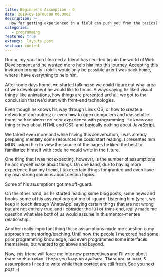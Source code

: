 ```yaml
---
title: Beginner's Assumption - 0
date: 2019-09-10T00:00:00.000Z
description: >-
  How far getting experienced in a field can push you from the basics? In this new series, I'll write about the challenges a beginner programmer faces as a mentee will challenge my perspective on programming
categories:
   - programming
featured: true
extends: _layouts.post
section: content
---
```


During my vacation I learned a friend has decided to join the world of Web Development and he wanted me to help him into this journey. Accepting this invitation promptly I told it would only be possible after I was back home, where i have everything to help him.

After some days home, we started talking so we could figure out what area of web development he would like to focus. Always saying he liked visual things, like animations, how things are presented and all, we got to the conclusion that we'd start with front-end technologies.

Even though he knows his way through Linux OS; or how to create a network of computers; or even how to open computers and reassemble them, he had almost no prior experience with programming. He knew one thing or two about HTML and CSS, and basically nothing about JavaScript.

We talked even more and while having this conversation, I was already preparing mentally some resources he could start reading. I presented him MDN, asked him to view the source of the pages he liked the best to familiarize himself with code he would write in the future.

One thing that I was not expecting, however, is the number of assumptions he and myself make about things. On one hand, due to having more experience than my friend, I take certain things for granted and even have my own strong opinions about certain topics. 

<div class="quote lg:-ml-20 lg:w-40">Some of his assumptions got me off-guard.</div> 

On the other hand, as he started reading some blog posts, some news and books, some of his assumptions got me off-guard. Listening him (yeah, we keep in touch through WhatsApp) saying certain things that are not wrong but are not entirely true, and I consider the 101 of front-end, really made me question what else both of us would assume in this mentor-mentee relationship.

Another really important thing those assumptions made me question is my approach to mentoring/teaching. Until now, the people I mentored had some prior programming knowledge, had even programmed some interfaces themselves, but wanted to go above and beyond.

Now, this friend will force me into new perspectives and I'll write about them on this series. I hope you keep an eye here. There are, at least, 5 assumptions I need to write while their context are still fresh. See you next post =)